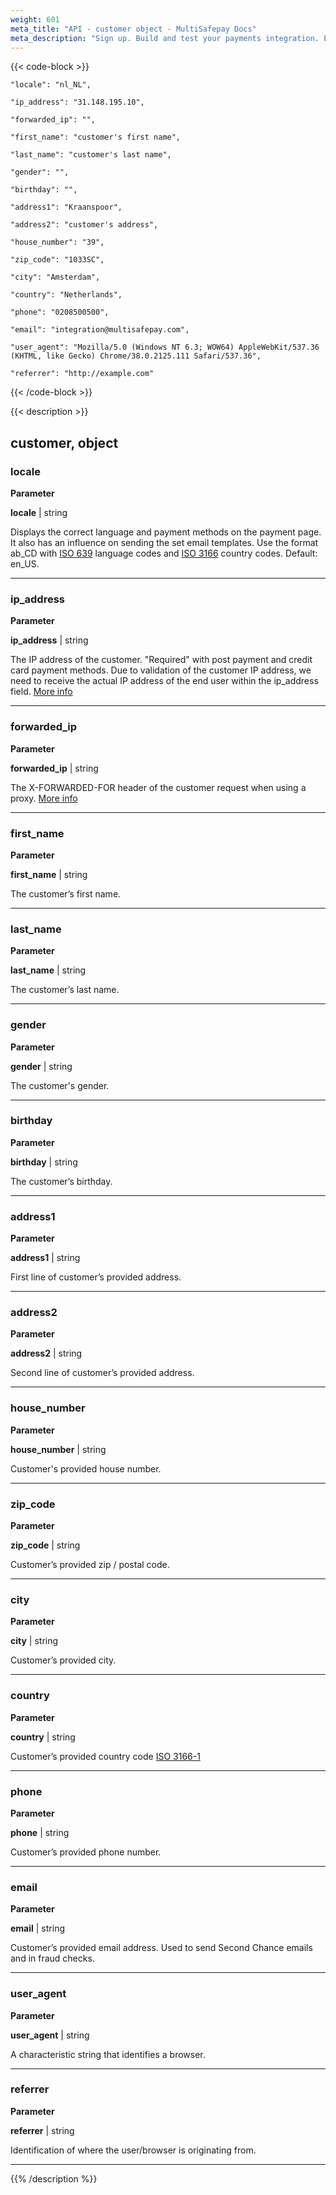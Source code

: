 ```yaml
---
weight: 601
meta_title: "API - customer object - MultiSafepay Docs"
meta_description: "Sign up. Build and test your payments integration. Explore our products and services. Use our API Reference, SDKs, and wrappers. Get support."
---
```

{{< code-block >}}
```shell 
"locale": "nl_NL",
```

```shell
"ip_address": "31.148.195.10",
```

```shell 
"forwarded_ip": "",
```

```shell
"first_name": "customer's first name",
```

```shell
"last_name": "customer's last name",
```

```shell
"gender": "",
```

```shell
"birthday": "",
```

```shell 
"address1": "Kraanspoor",
```

```shell 
"address2": "customer's address",
```

```shell 
"house_number": "39",
```

```shell 
"zip_code": "1033SC",
```

```shell 
"city": "Amsterdam",
```

```shell 
"country": "Netherlands",
```

```shell 
"phone": "0208500500",
```

```shell 
"email": "integration@multisafepay.com",
```

```shell 
"user_agent": "Mozilla/5.0 (Windows NT 6.3; WOW64) AppleWebKit/537.36 (KHTML, like Gecko) Chrome/38.0.2125.111 Safari/537.36",
```

```shell 
"referrer": "http://example.com"
```

{{< /code-block >}}

{{< description >}}
## customer, object
### locale 


**Parameter**

__locale__ | string

Displays the correct language and payment methods on the payment page. It also has an influence on sending the set email templates. Use the format ab_CD with [ISO 639](https://www.iso.org/iso-639-language-codes.html) language codes and [ISO 3166](https://www.iso.org/iso-3166-country-codes.html) country codes. Default: en_US. 

----------------


### ip_address

**Parameter**

__ip_address__ | string

The IP address of the customer. "Required" with post payment and credit card payment methods. Due to validation of the customer IP address, we need to receive the actual IP address of the end user within the ip_address field. [More info](/faq/api/ip_address)       

----------------

### forwarded_ip

**Parameter**

__forwarded_ip__ | string

The X-FORWARDED-FOR header of the customer request when using a proxy. [More info](/faq/api/ip_address)                                 

----------------

### first_name

**Parameter**

__first_name__ | string

The customer’s first name.

----------------

### last_name

**Parameter**

__last_name__ | string

The customer’s last name.   

----------------

### gender

**Parameter**

__gender__ | string

The customer's gender.   

----------------

### birthday

**Parameter**

__birthday__ | string

The customer’s birthday.

----------------

### address1

**Parameter**

__address1__ | string

First line of customer’s provided address. 

----------------

### address2

**Parameter**

__address2__ | string

Second line of customer’s provided address. 

----------------

### house_number

**Parameter**

__house_number__ | string

Customer's provided house number.   

----------------

### zip_code

**Parameter**

__zip_code__ | string

Customer’s provided zip / postal code.                                                 

----------------

### city

**Parameter**

__city__ | string

Customer’s provided city.                                           

----------------

### country

**Parameter**

__country__ | string

Customer’s provided country code [ISO 3166-1](https://www.iso.org/iso-3166-country-codes.html)

----------------

### phone

**Parameter**

__phone__ | string

Customer’s provided phone number. 

----------------

### email

**Parameter**

__email__ | string

Customer’s provided email address. Used to send Second Chance emails and in fraud checks.

----------------

### user_agent

**Parameter**

__user_agent__ | string

A characteristic string that identifies a browser.

----------------

### referrer

**Parameter**

__referrer__ | string

Identification of where the user/browser is originating from.

----------------

{{% /description %}}
